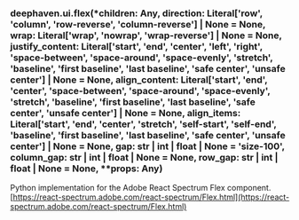 ### deephaven.ui.flex(\*children: Any, direction: Literal['row', 'column', 'row-reverse', 'column-reverse'] | None = None, wrap: Literal['wrap', 'nowrap', 'wrap-reverse'] | None = None, justify_content: Literal['start', 'end', 'center', 'left', 'right', 'space-between', 'space-around', 'space-evenly', 'stretch', 'baseline', 'first baseline', 'last baseline', 'safe center', 'unsafe center'] | None = None, align_content: Literal['start', 'end', 'center', 'space-between', 'space-around', 'space-evenly', 'stretch', 'baseline', 'first baseline', 'last baseline', 'safe center', 'unsafe center'] | None = None, align_items: Literal['start', 'end', 'center', 'stretch', 'self-start', 'self-end', 'baseline', 'first baseline', 'last baseline', 'safe center', 'unsafe center'] | None = None, gap: str | int | float | None = 'size-100', column_gap: str | int | float | None = None, row_gap: str | int | float | None = None, \*\*props: Any)

Python implementation for the Adobe React Spectrum Flex component.
[https://react-spectrum.adobe.com/react-spectrum/Flex.html](https://react-spectrum.adobe.com/react-spectrum/Flex.html)
